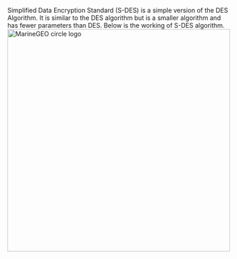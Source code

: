 Simplified Data Encryption Standard (S-DES) is a simple version of the DES Algorithm.
It is similar to the DES algorithm but is a smaller algorithm and has fewer parameters than DES.
Below is the working of S-DES algorithm.
<img src="https://sandilands.info/crypto/sdes-keygen-encrypt-1-r1930.png" alt="MarineGEO circle logo" style="height: 500px; width:500px;"/>
